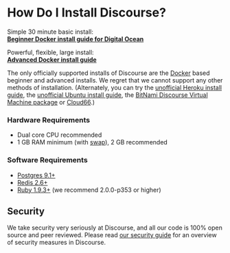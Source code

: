# How Do I Install Discourse?

Simple 30 minute basic install:  
[**Beginner Docker install guide for Digital Ocean**][do]

Powerful, flexible, large install:  
[**Advanced Docker install guide**][docker]

The only officially supported installs of Discourse are the [Docker](https://www.docker.io/) based beginner and advanced installs. We regret that we cannot support any other methods of installation. (Alternately, you can try the [unofficial Heroku install guide][heroku], the [unofficial Ubuntu install guide][ubuntu], the [BitNami Discourse Virtual Machine package][bitnami] or [Cloud66][cloud66].)

### Hardware Requirements

- Dual core CPU recommended
- 1 GB RAM minimum (with [swap][swap]), 2 GB recommended

### Software Requirements

- [Postgres 9.1+](http://www.postgresql.org/download/)
- [Redis 2.6+](http://redis.io/download)
- [Ruby 1.9.3+](http://www.ruby-lang.org/en/downloads/) (we recommend 2.0.0-p353 or higher)



## Security

We take security very seriously at Discourse, and all our code is 100% open source and peer reviewed. Please read [our security guide](https://github.com/discourse/discourse/blob/master/docs/SECURITY.md) for an overview of security measures in Discourse.

[do]: https://github.com/discourse/discourse/blob/master/docs/INSTALL-digital-ocean.md
[docker]: https://github.com/discourse/discourse_docker
[bitnami]: http://bitnami.com/stack/discourse
[cloud66]: https://github.com/discourse/discourse/blob/master/docs/INSTALL-cloud66.md
[heroku]: https://github.com/discourse/discourse/blob/master/docs/install-HEROKU.md
[ubuntu]: https://github.com/discourse/discourse/blob/master/docs/INSTALL-ubuntu.md
[swap]: https://www.digitalocean.com/community/articles/how-to-add-swap-on-ubuntu-12-04
